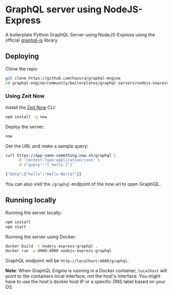 # GraphQL server using NodeJS-Express

A boilerplate Python GraphQL Server using NodeJS-Express using the official [graphql-js](https://graphql.github.io/graphql-js/running-an-express-graphql-server/) library.

## Deploying

Clone the repo:

```bash
git clone https://github.com/hasura/graphql-engine
cd graphql-engine/community/boilerplates/graphql-servers/nodejs-express
```

### Using Zeit Now

Install the [Zeit Now](https://zeit.co/now) CLI:

```bash
npm install -g now
```

Deploy the server:
```bash
now
```

Get the URL and make a sample query:
```bash
curl https://app-name-something.now.sh/graphql \
     -H 'Content-Type:application/json' \
     -d'{"query":"{ hello }"}'

{"data":{"hello":"Hello World!"}}
```

You can also visit the `/graphql` endpoint of the now url to open GraphiQL.

## Running locally
Running the server locally:

```bash
npm install
npm start
```

Running the server using Docker:

```bash
docker build -t nodejs-express-graphql .
docker run -p 4000:4000 nodejs-express-graphql
```

GraphQL endpoint will be `http://localhost:4000/graphql`.

**Note**: When GraphQL Engine is running in a Docker container, `localhost` will
point to the containers local interface, not the host's interface. You might
have to use the host's docker host IP or a specific DNS label based on your OS.
